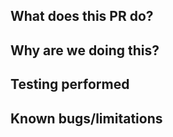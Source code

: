 ## What does this PR do?


## Why are we doing this?


## Testing performed


## Known bugs/limitations
